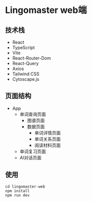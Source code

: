 # Lingomaster web端

## 技术栈
- React
- TypeScript
- Vite
- React-Router-Dom
- React-Query
- Axios
- Tailwind CSS
- Cytoscape.js

## 页面结构
- App
  - 单词查询页面
    - 图谱页面
    - 数据页面
      - 单词详情页面
      - 单词关系页面
      - 阅读材料页面
  - 单词复习页面
  - AI对话页面

## 使用
```
cd lingomaster-web
npm install
npm run dev
```
